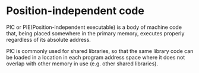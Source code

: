 # Position-independent code  

PIC or PIE(Position-independent executable) is a body of machine code that, being placed somewhere in the primary memory, executes properly regardless of its absolute address.   

PIC is commonly used for shared libraries, so that the same library code can be loaded in a location in each program address space where it does not overlap with other memory in use (e.g. other shared libraries). 
